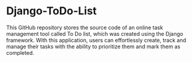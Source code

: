 # Django-ToDo-List
This GitHub repository stores the source code of an online task management tool called To Do list, which was created using the Django framework. With this application, users can effortlessly create, track and manage their tasks with the ability to prioritize them and mark them as completed.
